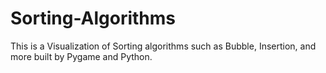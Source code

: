 # Sorting-Algorithms
This is a Visualization of Sorting algorithms such as Bubble, Insertion, and more built by Pygame and Python.
